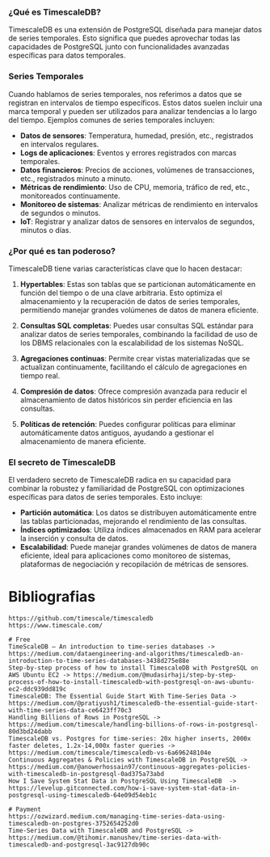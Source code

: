  
### ¿Qué es TimescaleDB?

TimescaleDB es una extensión de PostgreSQL diseñada para manejar datos de series temporales. Esto significa que puedes aprovechar todas las capacidades de PostgreSQL junto con funcionalidades avanzadas específicas para datos temporales.

### Series Temporales

Cuando hablamos de series temporales, nos referimos a datos que se registran en intervalos de tiempo específicos. Estos datos suelen incluir una marca temporal y pueden ser utilizados para analizar tendencias a lo largo del tiempo. Ejemplos comunes de series temporales incluyen:

- **Datos de sensores**: Temperatura, humedad, presión, etc., registrados en intervalos regulares.
- **Logs de aplicaciones**: Eventos y errores registrados con marcas temporales.
- **Datos financieros**: Precios de acciones, volúmenes de transacciones, etc., registrados minuto a minuto.
- **Métricas de rendimiento**: Uso de CPU, memoria, tráfico de red, etc., monitoreados continuamente.
- **Monitoreo de sistemas**: Analizar métricas de rendimiento en intervalos de segundos o minutos.
- **IoT**: Registrar y analizar datos de sensores en intervalos de segundos, minutos o días.
 

### ¿Por qué es tan poderoso?

TimescaleDB tiene varias características clave que lo hacen destacar:

1. **Hypertables**: Estas son tablas que se particionan automáticamente en función del tiempo o de una clave arbitraria. Esto optimiza el almacenamiento y la recuperación de datos de series temporales, permitiendo manejar grandes volúmenes de datos de manera eficiente.

2. **Consultas SQL completas**: Puedes usar consultas SQL estándar para analizar datos de series temporales, combinando la facilidad de uso de los DBMS relacionales con la escalabilidad de los sistemas NoSQL.

3. **Agregaciones continuas**: Permite crear vistas materializadas que se actualizan continuamente, facilitando el cálculo de agregaciones en tiempo real.

4. **Compresión de datos**: Ofrece compresión avanzada para reducir el almacenamiento de datos históricos sin perder eficiencia en las consultas.

5. **Políticas de retención**: Puedes configurar políticas para eliminar automáticamente datos antiguos, ayudando a gestionar el almacenamiento de manera eficiente.

### El secreto de TimescaleDB

El verdadero secreto de TimescaleDB radica en su capacidad para combinar la robustez y familiaridad de PostgreSQL con optimizaciones específicas para datos de series temporales. Esto incluye:

- **Partición automática**: Los datos se distribuyen automáticamente entre las tablas particionadas, mejorando el rendimiento de las consultas.
- **Índices optimizados**: Utiliza índices almacenados en RAM para acelerar la inserción y consulta de datos.
- **Escalabilidad**: Puede manejar grandes volúmenes de datos de manera eficiente, ideal para aplicaciones como monitoreo de sistemas, plataformas de negociación y recopilación de métricas de sensores.


# Bibliografias 
```
https://github.com/timescale/timescaledb
https://www.timescale.com/

# Free
TimeScaleDB — An introduction to time-series databases -> https://medium.com/dataengineering-and-algorithms/timescaledb-an-introduction-to-time-series-databases-3438d275e88e
Step-by-step process of how to install TimescaleDB with PostgreSQL on AWS Ubuntu EC2 -> https://medium.com/@mudasirhaji/step-by-step-process-of-how-to-install-timescaledb-with-postgresql-on-aws-ubuntu-ec2-ddc939dd819c
TimescaleDB: The Essential Guide Start With Time-Series Data -> https://medium.com/@pratiyush1/timescaledb-the-essential-guide-start-with-time-series-data-ce6423ff70c3
Handling Billions of Rows in PostgreSQL -> https://medium.com/timescale/handling-billions-of-rows-in-postgresql-80d3bd24dabb
TimescaleDB vs. Postgres for time-series: 20x higher inserts, 2000x faster deletes, 1.2x-14,000x faster queries -> https://medium.com/timescale/timescaledb-vs-6a696248104e
Continuous Aggregates & Policies with TimescaleDB in PostgreSQL ->  https://medium.com/@anowerhossain97/continuous-aggregates-policies-with-timescaledb-in-postgresql-0ad375a73abd
How I Save System Stat Data in PostgreSQL Using TimescaleDB  -> https://levelup.gitconnected.com/how-i-save-system-stat-data-in-postgresql-using-timescaledb-64e09d54eb1c

# Payment
https://ozwizard.medium.com/managing-time-series-data-using-timescaledb-on-postgres-3752654252d0
Time-Series Data with TimescaleDB and PostgreSQL -> https://medium.com/@tihomir.manushev/time-series-data-with-timescaledb-and-postgresql-3ac9127db90c
```
